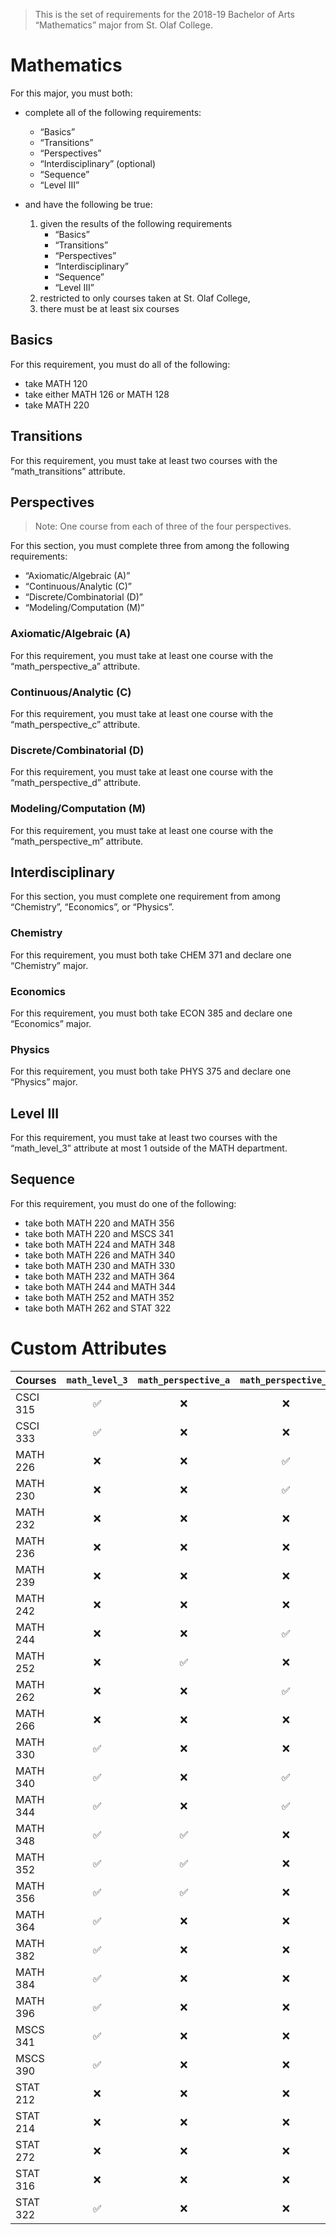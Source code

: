 > This is the set of requirements for the 2018-19 Bachelor of Arts “Mathematics” major from St. Olaf College.

# Mathematics
For this major, you must both:

- complete all of the following requirements:
    - “Basics”
    - “Transitions”
    - “Perspectives”
    - “Interdisciplinary” (optional)
    - “Sequence”
    - “Level III”

- and have the following be true:
    1. given the results of the following requirements
        - “Basics”
        - “Transitions”
        - “Perspectives”
        - “Interdisciplinary”
        - “Sequence”
        - “Level III”
    2. restricted to only courses taken at St. Olaf College,
    3. there must be at least six courses

## Basics
For this requirement, you must do all of the following:

- take MATH 120
- take either MATH 126 or MATH 128
- take MATH 220


## Transitions
For this requirement, you must take at least two courses with the “math_transitions” attribute.


## Perspectives
> Note: One course from each of three of the four perspectives.

For this section, you must complete three from among the following requirements:

- “Axiomatic/Algebraic (A)”
- “Continuous/Analytic (C)”
- “Discrete/Combinatorial (D)”
- “Modeling/Computation (M)”

### Axiomatic/Algebraic (A)
For this requirement, you must take at least one course with the “math_perspective_a” attribute.

### Continuous/Analytic (C)
For this requirement, you must take at least one course with the “math_perspective_c” attribute.

### Discrete/Combinatorial (D)
For this requirement, you must take at least one course with the “math_perspective_d” attribute.

### Modeling/Computation (M)
For this requirement, you must take at least one course with the “math_perspective_m” attribute.


## Interdisciplinary
For this section, you must complete one requirement from among “Chemistry”, “Economics”, or “Physics”.

### Chemistry
For this requirement, you must both take CHEM 371 and declare one “Chemistry” major.

### Economics
For this requirement, you must both take ECON 385 and declare one “Economics” major.

### Physics
For this requirement, you must both take PHYS 375 and declare one “Physics” major.


## Level III
For this requirement, you must take at least two courses with the “math_level_3” attribute at most 1 outside of the MATH department.


## Sequence
For this requirement, you must do one of the following:

- take both MATH 220 and MATH 356
- take both MATH 220 and MSCS 341
- take both MATH 224 and MATH 348
- take both MATH 226 and MATH 340
- take both MATH 230 and MATH 330
- take both MATH 232 and MATH 364
- take both MATH 244 and MATH 344
- take both MATH 252 and MATH 352
- take both MATH 262 and STAT 322

# Custom Attributes

Courses | `math_level_3` | `math_perspective_a` | `math_perspective_c` | `math_perspective_d` | `math_perspective_m` | `math_transitions`
--- | :---: | :---: | :---: | :---: | :---: | :---:
CSCI 315 | ✅ | ❌ | ❌ | ❌ | ❌ | ❌
CSCI 333 | ✅ | ❌ | ❌ | ❌ | ❌ | ❌
MATH 226 | ❌ | ❌ | ✅ | ❌ | ❌ | ❌
MATH 230 | ❌ | ❌ | ✅ | ❌ | ✅ | ❌
MATH 232 | ❌ | ❌ | ❌ | ✅ | ❌ | ❌
MATH 236 | ❌ | ❌ | ❌ | ❌ | ✅ | ❌
MATH 239 | ❌ | ❌ | ❌ | ✅ | ❌ | ❌
MATH 242 | ❌ | ❌ | ❌ | ❌ | ✅ | ✅
MATH 244 | ❌ | ❌ | ✅ | ❌ | ❌ | ✅
MATH 252 | ❌ | ✅ | ❌ | ❌ | ❌ | ✅
MATH 262 | ❌ | ❌ | ✅ | ✅ | ✅ | ❌
MATH 266 | ❌ | ❌ | ❌ | ❌ | ✅ | ❌
MATH 330 | ✅ | ❌ | ❌ | ❌ | ✅ | ❌
MATH 340 | ✅ | ❌ | ✅ | ❌ | ❌ | ❌
MATH 344 | ✅ | ❌ | ✅ | ❌ | ❌ | ❌
MATH 348 | ✅ | ✅ | ❌ | ❌ | ❌ | ❌
MATH 352 | ✅ | ✅ | ❌ | ❌ | ❌ | ❌
MATH 356 | ✅ | ✅ | ❌ | ❌ | ❌ | ❌
MATH 364 | ✅ | ❌ | ❌ | ✅ | ❌ | ❌
MATH 382 | ✅ | ❌ | ❌ | ❌ | ❌ | ❌
MATH 384 | ✅ | ❌ | ❌ | ❌ | ❌ | ❌
MATH 396 | ✅ | ❌ | ❌ | ❌ | ❌ | ❌
MSCS 341 | ✅ | ❌ | ❌ | ❌ | ✅ | ❌
MSCS 390 | ✅ | ❌ | ❌ | ❌ | ❌ | ❌
STAT 212 | ❌ | ❌ | ❌ | ❌ | ✅ | ❌
STAT 214 | ❌ | ❌ | ❌ | ❌ | ✅ | ❌
STAT 272 | ❌ | ❌ | ❌ | ❌ | ✅ | ❌
STAT 316 | ❌ | ❌ | ❌ | ❌ | ✅ | ❌
STAT 322 | ✅ | ❌ | ❌ | ❌ | ❌ | ❌

